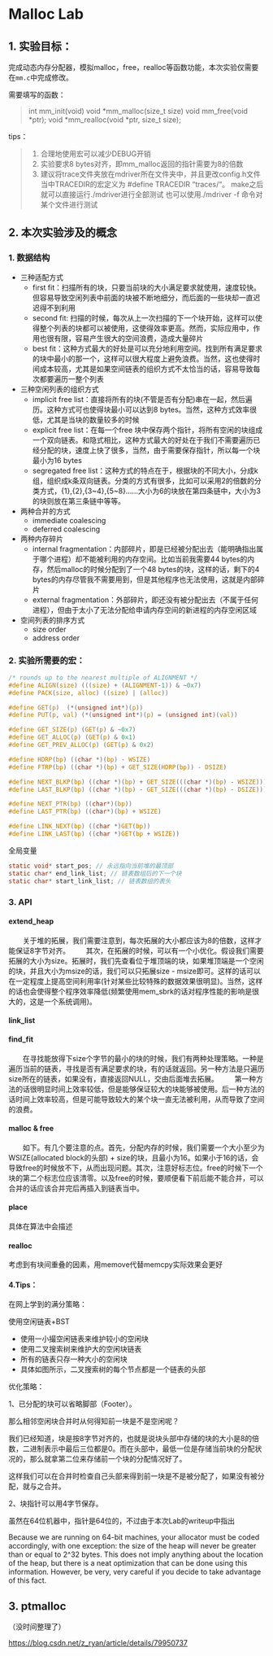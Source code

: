 # Malloc Lab

## 1. 实验目标：

完成动态内存分配器，模拟malloc，free，realloc等函数功能，本次实验仅需要在`mm.c`中完成修改。

需要填写的函数：

> int mm_init(void)
> void *mm_malloc(size_t size)
> void mm_free(void *ptr);
> void *mm_realloc(void *ptr, size_t size);

tips：

> 1. 合理地使用宏可以减少DEBUG开销
> 2. 实验要求8 bytes对齐，即mm_malloc返回的指针需要为8的倍数
> 3. 建议将trace文件夹放在mdriver所在文件夹中，并且更改config.h文件当中TRACEDIR的宏定义为
>    \#define TRACEDIR “traces/“。
>    make之后就可以直接运行./mdriver进行全部测试
>    也可以使用./mdriver -f 命令对某个文件进行测试

## 2. 本次实验涉及的概念

### 1. 数据结构

- 三种适配方式
  - first fit：扫描所有的块，只要当前块的大小满足要求就使用，速度较快。但容易导致空闲列表中前面的块被不断地细分，而后面的一些块却一直迟迟得不到利用
  - second fit: 扫描的时候，每次从上一次扫描的下一个块开始，这样可以使得整个列表的块都可以被使用，这使得效率更高。然而，实际应用中，作用也很有限，容易产生很大的空间浪费，造成大量碎片
  - best fit：这种方式最大的好处是可以充分地利用空间。找到所有满足要求的块中最小的那一个，这样可以很大程度上避免浪费。当然，这也使得时间成本较高，尤其是如果空间链表的组织方式不太恰当的话，容易导致每次都要遍历一整个列表
- 三种空闲列表的组织方式
  - implicit free list：直接将所有的块(不管是否有分配)串在一起，然后遍历。这种方式可也使得块最小可以达到8 bytes。当然，这种方式效率很低，尤其是当块的数量较多的时候
  - explicit free list：在每一个free 块中保存两个指针，将所有空闲的块组成一个双向链表。和隐式相比，这种方式最大的好处在于我们不需要遍历已经分配的块，速度上快了很多，当然，由于需要保存指针，所以每一个块最小为16 bytes
  - segregated free list：这种方式的特点在于，根据块的不同大小，分成k组，组织成k条双向链表。分类的方式有很多，比如可以采用2的倍数的分类方式，{1},{2},{3~4},{5~8}……大小为6的块放在第四条链中，大小为3的块则放在第三条链中等等。
- 两种合并的方式
  - immediate coalescing
  - deferred coalescing
- 两种内存碎片
  - internal fragmentation：内部碎片，即是已经被分配出去（能明确指出属于哪个进程）却不能被利用的内存空间。比如当前我需要44 bytes的内存，然后malloc的时候分配到了一个48 bytes的块，这样的话，剩下的4 bytes的内存尽管我不需要用到，但是其他程序也无法使用，这就是内部碎片
  - external fragmentation：外部碎片，即还没有被分配出去（不属于任何进程），但由于太小了无法分配给申请内存空间的新进程的内存空闲区域
- 空间列表的排序方式
  - size order
  - address order

### 2. 实验所需要的宏：

```c
/* rounds up to the nearest multiple of ALIGNMENT */
#define ALIGN(size) (((size) + (ALIGNMENT-1)) & ~0x7)
#define PACK(size, alloc) ((size) | (alloc))

#define GET(p)  (*(unsigned int*)(p))
#define PUT(p, val) (*(unsigned int*)(p) = (unsigned int)(val))

#define GET_SIZE(p) (GET(p) & ~0x7)
#define GET_ALLOC(p) (GET(p) & 0x1)
#define GET_PREV_ALLOC(p) (GET(p) & 0x2)

#define HDRP(bp) ((char *)(bp) - WSIZE)
#define FTRP(bp) ((char *)(bp) + GET_SIZE(HDRP(bp)) - DSIZE)

#define NEXT_BLKP(bp) ((char *)(bp) + GET_SIZE(((char *)(bp) - WSIZE)))
#define LAST_BLKP(bp) ((char *)(bp) - GET_SIZE(((char *)(bp) - DSIZE)))

#define NEXT_PTR(bp) ((char*)(bp))
#define LAST_PTR(bp) ((char*)(bp) + WSIZE)

#define LINK_NEXT(bp) ((char *)GET(bp))
#define LINK_LAST(bp) ((char *)GET(bp + WSIZE))
```

全局变量

```c
static void* start_pos; // 永远指向当前堆的最顶部
static char* end_link_list; // 链表数组后的下一个块
static char* start_link_list; // 链表数组的表头
```

### 3. API

#### extend_heap

　　关于堆的拓展，我们需要注意到，每次拓展的大小都应该为8的倍数，这样才能保证8字节对齐。
　　其次，在拓展的时候，可以有一个小优化。假设我们需要拓展的大小为size。拓展时，我们先查看位于堆顶端的块，如果堆顶端是一个空闲的块，并且大小为msize的话，我们可以只拓展size - msize即可。这样的话可以在一定程度上提高空间利用率(针对某些比较特殊的数据效果很明显)。当然，这样的话也会使得整个程序效率降低(频繁使用mem_sbrk的话对程序性能的影响是很大的，这是一个系统调用)。

#### link_list

#### find_fit

　　在寻找能放得下size个字节的最小的块的时候，我们有两种处理策略。一种是遍历当前的链表，寻找是否有满足要求的块，有的话就返回。另一种方法是只遍历size所在的链表，如果没有，直接返回NULL，交由后面堆去拓展。
　　第一种方法的话很明显时间上效率较低，但是能够保证较大的块能够被使用。后一种方法的话时间上效率较高，但是可能导致较大的某个块一直无法被利用，从而导致了空间的浪费。

#### malloc & free

　　如下。有几个要注意的点。首先，分配内存的时候，我们需要一个大小至少为WSIZE(allocated block的头部) + size的块，且最小为16。如果小于16的话，会导致free的时候放不下，从而出现问题。其次，注意好标志位。free的时候下一个块的第二个标志位应该清零。以及free的时候，要顺便看下前后能不能合并，可以合并的话应该合并完后再插入到链表当中。

#### place

具体在算法中会描述

#### realloc

考虑到有块间重叠的因素，用memove代替memcpy实际效果会更好

#### 4.Tips：

在网上学到的满分策略：[](https://blog.csdn.net/huang1024rui/article/details/50526998)

使用空闲链表+BST

- 使用一小撮空闲链表来维护较小的空闲块
- 使用二叉搜索树来维护大的空闲块链表
- 所有的链表只存一种大小的空闲块
- 具体如图所示，二叉搜索树的每个节点都是一个链表的头部



优化策略：

1、已分配的块可以省略脚部（Footer）。

那么相邻空闲块合并时从何得知前一块是不是空闲呢？

我们已经知道，块是按8字节对齐的，也就是说块头部中存储的块的大小是8的倍数，二进制表示中最后三位都是0。而在头部中，最低一位是存储当前块的分配状况的，那么就拿第二位来存储前一个块的分配情况好了。

这样我们可以在合并时检查自己头部来得到前一块是不是被分配了，如果没有被分配，就与之合并。

2、块指针可以用4字节保存。

虽然在64位机器中，指针是64位的，不过由于本次Lab的writeup中指出

Because we are running on 64-bit machines, your allocator must be coded accordingly, with one exception: the size of the heap will never be greater than or equal to 2^32 bytes. This does not imply anything about the location of the heap, but there is a neat optimization that can be done using this information. However, be very, very careful if you decide to take advantage of this fact.

## 3. ptmalloc

（没时间整理了）

https://blog.csdn.net/z_ryan/article/details/79950737